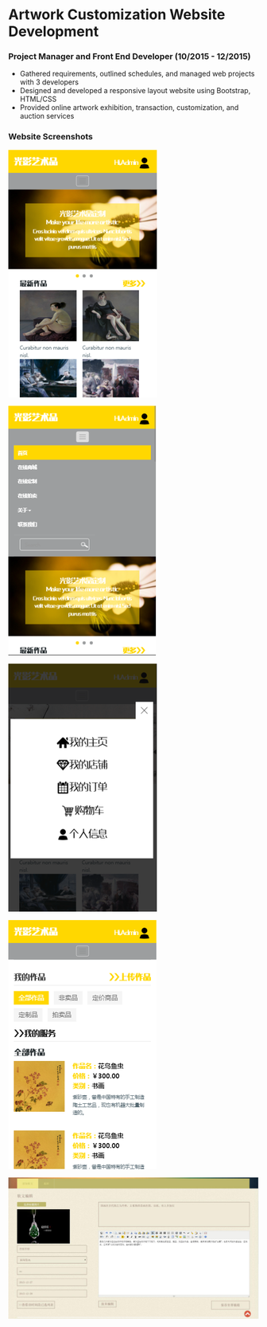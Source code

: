 # Artwork Customization Website Development 
### Project Manager and Front End Developer (10/2015 - 12/2015)
* Gathered requirements, outlined schedules, and managed web projects with 3 developers
* Designed and developed a responsive layout website using Bootstrap, HTML/CSS
* Provided online artwork exhibition, transaction, customization, and auction services
### Website Screenshots
![image text](https://github.com/MoonOnTheWay/Artwork-Customization-Website/blob/master/screenshots/Home.png)

![image text](https://github.com/MoonOnTheWay/Artwork-Customization-Website/blob/master/screenshots/Home2.png)

![image text](https://github.com/MoonOnTheWay/Artwork-Customization-Website/blob/master/screenshots/Home3.png)

![image text](https://github.com/MoonOnTheWay/Artwork-Customization-Website/blob/master/screenshots/Artist_Home.png)

![image text](https://github.com/MoonOnTheWay/Artwork-Customization-Website/blob/master/screenshots/Ads.png)
